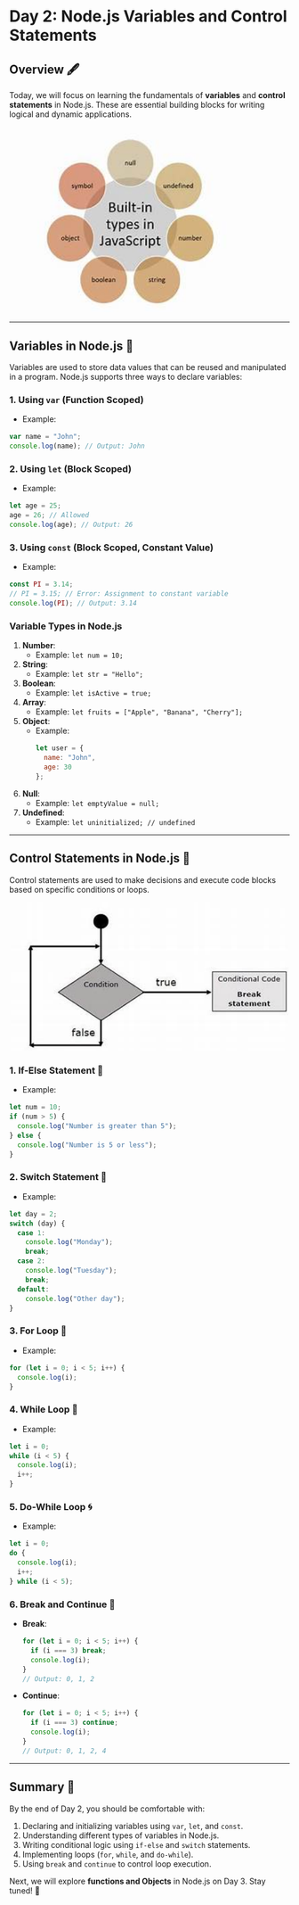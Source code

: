 

# Day 2: Node.js Variables and Control Statements

## Overview 🖋️
Today, we will focus on learning the fundamentals of **variables** and **control statements** in Node.js. These are essential building blocks for writing logical and dynamic applications.

<div align="center">
    <img src="../resources/images/variables.png" alt="Node Express Image" width="500" />
</div>

---

## **Variables in Node.js** 📝
Variables are used to store data values that can be reused and manipulated in a program. Node.js supports three ways to declare variables:

### **1. Using `var` (Function Scoped)**
- Example:
```javascript
var name = "John";
console.log(name); // Output: John
```

### **2. Using `let` (Block Scoped)**
- Example:
```javascript
let age = 25;
age = 26; // Allowed
console.log(age); // Output: 26
```

### **3. Using `const` (Block Scoped, Constant Value)**
- Example:
```javascript
const PI = 3.14;
// PI = 3.15; // Error: Assignment to constant variable
console.log(PI); // Output: 3.14
```

### **Variable Types in Node.js**
1. **Number**:
   - Example: `let num = 10;`
2. **String**:
   - Example: `let str = "Hello";`
3. **Boolean**:
   - Example: `let isActive = true;`
4. **Array**:
   - Example: `let fruits = ["Apple", "Banana", "Cherry"];`
5. **Object**:
   - Example:
     ```javascript
     let user = {
       name: "John",
       age: 30
     };
     ```
6. **Null**:
   - Example: `let emptyValue = null;`
7. **Undefined**:
   - Example: `let uninitialized; // undefined`

---

## **Control Statements in Node.js** 🚦
Control statements are used to make decisions and execute code blocks based on specific conditions or loops.

<div align="center">
    <img src="../resources/images/control_statements.jpg" alt="Node Express Image" width="500" />
</div>


### **1. If-Else Statement** 🌟
- Example:
```javascript
let num = 10;
if (num > 5) {
  console.log("Number is greater than 5");
} else {
  console.log("Number is 5 or less");
}
```

### **2. Switch Statement** 🔀
- Example:
```javascript
let day = 2;
switch (day) {
  case 1:
    console.log("Monday");
    break;
  case 2:
    console.log("Tuesday");
    break;
  default:
    console.log("Other day");
}
```

### **3. For Loop** 🔁
- Example:
```javascript
for (let i = 0; i < 5; i++) {
  console.log(i);
}
```

### **4. While Loop** 🔄
- Example:
```javascript
let i = 0;
while (i < 5) {
  console.log(i);
  i++;
}
```

### **5. Do-While Loop** 🌀
- Example:
```javascript
let i = 0;
do {
  console.log(i);
  i++;
} while (i < 5);
```

### **6. Break and Continue** 🛑
- **Break**:
  ```javascript
  for (let i = 0; i < 5; i++) {
    if (i === 3) break;
    console.log(i);
  }
  // Output: 0, 1, 2
  ```
- **Continue**:
  ```javascript
  for (let i = 0; i < 5; i++) {
    if (i === 3) continue;
    console.log(i);
  }
  // Output: 0, 1, 2, 4
  ```

---

## Summary 🧾
By the end of Day 2, you should be comfortable with:
1. Declaring and initializing variables using `var`, `let`, and `const`.
2. Understanding different types of variables in Node.js.
3. Writing conditional logic using `if-else` and `switch` statements.
4. Implementing loops (`for`, `while`, and `do-while`).
5. Using `break` and `continue` to control loop execution.

Next, we will explore **functions and Objects** in Node.js on Day 3. Stay tuned! 🚀

